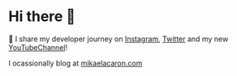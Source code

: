 # Hi there 👋

🦄 I share my developer journey on [Instagram](https://instagram.com/mikaelacaron), [Twitter](https://twitter.com/mikaela__caron) and my new [YouTubeChannel](https://www.youtube.com/c/mikaelacaron)!

I ocassionally blog at [mikaelacaron.com](https://mikaelacaron.com)

<!--
**mikaelacaron/mikaelacaron** is a ✨ _special_ ✨ repository because its `README.md` (this file) appears on your GitHub profile.

Here are some ideas to get you started:

- 🔭 I’m currently working on ...
- 🌱 I’m currently learning ...
- 👯 I’m looking to collaborate on ...
- 🤔 I’m looking for help with ...
- 💬 Ask me about ...
- 📫 How to reach me: ...
- 😄 Pronouns: ...
- ⚡ Fun fact: ...
-->
